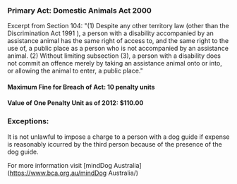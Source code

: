 ### Primary Act: Domestic Animals Act 2000

Excerpt from Section 104:
"(1) Despite any other territory law (other than the Discrimination Act 1991 ), a person with a disability accompanied by an assistance animal has the same right of access to, and the same right to the use of, a public place as a person who is not accompanied by an assistance animal. (2) Without limiting subsection (3), a person with a disability does not commit an offence merely by taking an assistance animal onto or into, or allowing the animal to enter, a public place."

#### Maximum Fine for Breach of Act: 10 penalty units

#### Value of One Penalty Unit as of 2012: $110.00

### Exceptions:
It is not unlawful to impose a charge to a person with a dog guide if expense is reasonably iccurred by the third person because of the presence of the dog guide.

For more information visit [mindDog Australia](https://www.bca.org.au/mindDog Australia/)